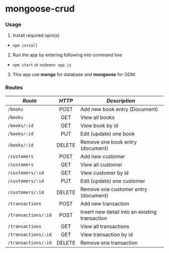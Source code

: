 # mongoose-crud

### Usage
1. Install required npm(s)
  * `npm install`
2. Run the app by entering following into command line
  * `npm start`  or  `nodemon app.js`
3. This app use **mongo** for database and **mongoose** for ODM.


### Routes
|   ***Route***  | ***HTTP*** | ***Description***              |
|----------------|:----------:|--------------------------------|
|`/books`|POST|Add new book entry (Document)|
|`/books`|GET|View all books|
|`/books/:id`|GET|View book by id|
|`/books/:id`|PUT|Edit (update) one book|
|`/books/:id`|DELETE|Remove one book entry (document)|
|`/customers`|POST|Add new customer|
|`/customers`|GET|View all customer|
|`/customers/:id`|GET|View customer by id|
|`/customers/:id`|PUT|Edit (update) one customer|
|`/customers/:id`|DELETE|Remove one customer entry (document)|
|`/transactions`|POST|Add new transaction|
|`/transactions/:id`|POST|Insert new detail into an existing transaction|
|`/transactions`|GET|View all transactions|
|`/transactions/:id`|GET|View transaction by id|
|`/transactions/:id`|DELETE|Remove one transaction|
